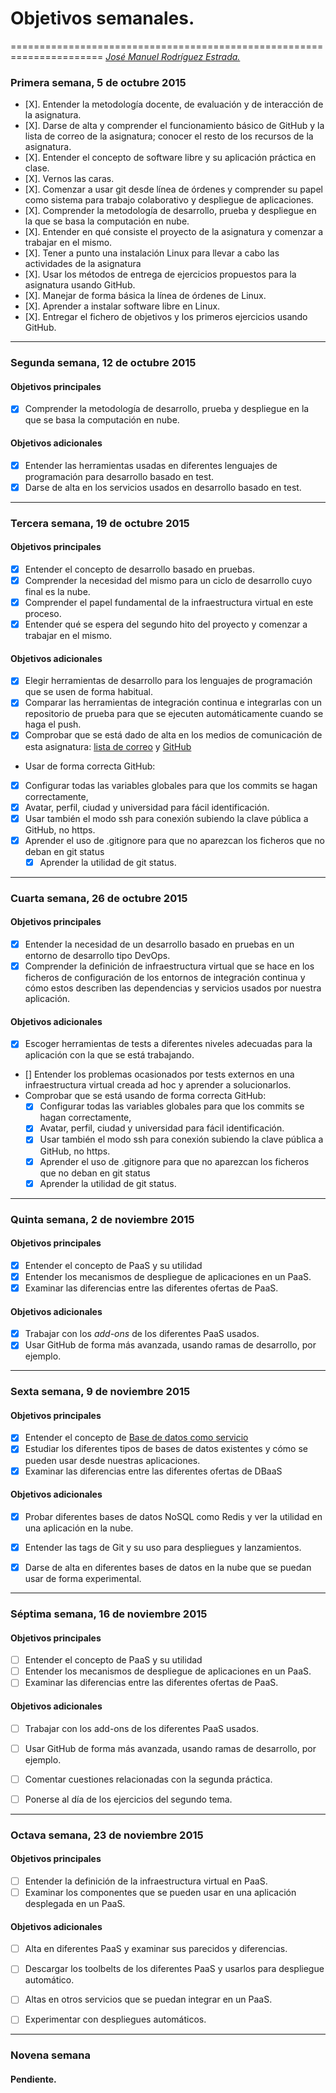 # **Objetivos semanales.**
======================================================================
[*José Manuel Rodríguez Estrada.*](https://github.com/jmrodriguez90/)

### Primera semana, 5 de octubre 2015

- [X]. Entender la metodología docente, de evaluación y de interacción de la asignatura.
- [X]. Darse de alta y comprender el funcionamiento básico de GitHub y la lista de correo de la asignatura; conocer el resto de los recursos de la asignatura.
- [X]. Entender el concepto de software libre y su aplicación práctica en clase.
- [X]. Vernos las caras.
- [X]. Comenzar a usar git desde línea de órdenes y comprender su papel como sistema para trabajo colaborativo y despliegue de aplicaciones.
- [X]. Comprender la metodología de desarrollo, prueba y despliegue en la que se basa la computación en nube.
- [X]. Entender en qué consiste el proyecto de la asignatura y comenzar a trabajar en el mismo.
- [X]. Tener a punto una instalación Linux para llevar a cabo las actividades de la asignatura
- [X]. Usar los métodos de entrega de ejercicios propuestos para la asignatura usando GitHub.
- [X]. Manejar de forma básica la línea de órdenes de Linux.
- [X]. Aprender a instalar software libre en Linux.
- [X]. Entregar el fichero de objetivos y los primeros ejercicios usando GitHub.

---------------------------------------------------------------------

### Segunda semana, 12 de octubre 2015

#### Objetivos principales

- [X] Comprender la metodología de desarrollo, prueba y despliegue en la que se basa la computación en nube.

#### Objetivos adicionales

- [X] Entender las herramientas usadas en diferentes lenguajes de programación para desarrollo basado en test.
- [X] Darse de alta en los servicios usados en desarrollo basado en test.

---------------------------------------------------------------------

### Tercera semana, 19 de octubre 2015

#### Objetivos principales

- [X] Entender el concepto de desarrollo basado en pruebas.
- [X] Comprender la necesidad del mismo para un ciclo de desarrollo cuyo final es la nube.
- [X] Comprender el papel fundamental de la infraestructura virtual en este proceso.
- [X] Entender qué se espera del segundo hito del proyecto y comenzar a trabajar en el mismo.

#### Objetivos adicionales

- [X] Elegir herramientas de desarrollo para los lenguajes de programación que se usen de forma habitual.
- [X] Comparar las herramientas de integración continua e integrarlas con un repositorio de prueba para que se ejecuten automáticamente cuando se haga el push.
- [X] Comprobar que se está dado de alta en los medios de comunicación de esta asignatura: [lista de correo](https://groups.google.com/d/forum/cc-ugr-2015) y [GitHub](http://github.com/)
- Usar de forma correcta GitHub:
 - [X] Configurar todas las variables globales para que los commits se hagan correctamente,
 - [X] Avatar, perfil, ciudad y universidad para fácil identificación.
 - [X] Usar también el modo ssh para conexión subiendo la clave pública a GitHub, no https.
 - [X] Aprender el uso de .gitignore para que no aparezcan los ficheros que no deban en git status
    - [X] Aprender la utilidad de git status.

---------------------------------------------------------------------

### Cuarta semana, 26 de octubre 2015

#### Objetivos principales

- [X] Entender la necesidad de un desarrollo basado en pruebas en un entorno de desarrollo tipo DevOps.
- [X] Comprender la definición de infraestructura virtual que se hace en los ficheros de configuración de los entornos de integración continua y cómo estos describen las dependencias y servicios usados por nuestra aplicación.

#### Objetivos adicionales

- [X] Escoger herramientas de tests a diferentes niveles adecuadas para la aplicación con la que se está trabajando.
- [] Entender los problemas ocasionados por tests externos en una infraestructura virtual creada ad hoc y aprender a solucionarlos.
- Comprobar que se está usando de forma correcta GitHub:
  - [X] Configurar todas las variables globales para que los commits se hagan correctamente,
  - [X] Avatar, perfil, ciudad y universidad para fácil identificación.
  - [X] Usar también el modo ssh para conexión subiendo la clave pública a GitHub, no https.
  - [X] Aprender el uso de .gitignore para que no aparezcan los ficheros que no deban en git status
  - [X] Aprender la utilidad de git status.

---------------------------------------------------------------------

### Quinta semana, 2 de noviembre 2015

#### Objetivos principales

- [X] Entender el concepto de PaaS y su utilidad
- [X] Entender los mecanismos de despliegue de aplicaciones en un PaaS.
- [X] Examinar las diferencias entre las diferentes ofertas de PaaS.

#### Objetivos adicionales

- [x] Trabajar con los *add-ons* de los diferentes PaaS usados.
- [x] Usar GitHub de forma más avanzada, usando ramas de desarrollo, por ejemplo.

---------------------------------------------------------------------

### Sexta semana, 9 de noviembre 2015

#### Objetivos principales

- [x] Entender el concepto de [Base de datos como servicio](http://jj.github.io/dbaas/)
- [x] Estudiar los diferentes tipos de bases de datos existentes y cómo se pueden usar desde nuestras aplicaciones.
- [x] Examinar las diferencias entre las diferentes ofertas de DBaaS

#### Objetivos adicionales

- [x] Probar diferentes bases de datos NoSQL como Redis y ver la utilidad en una aplicación en la nube.
- [x] Entender las tags de Git y su uso para despliegues y lanzamientos.
- [x] Darse de alta en diferentes bases de datos en la nube que se puedan usar de forma experimental.


---------------------------------------------------------------------

### Séptima semana, 16 de noviembre 2015

#### Objetivos principales

- [ ] Entender el concepto de PaaS y su utilidad
- [ ] Entender los mecanismos de despliegue de aplicaciones en un PaaS.
- [ ] Examinar las diferencias entre las diferentes ofertas de PaaS.

#### Objetivos adicionales

- [ ] Trabajar con los add-ons de los diferentes PaaS usados.
- [ ] Usar GitHub de forma más avanzada, usando ramas de desarrollo, por ejemplo.
- [ ] Comentar cuestiones relacionadas con la segunda práctica.
- [ ] Ponerse al día de los ejercicios del segundo tema.


---------------------------------------------------------------------

### Octava semana, 23 de noviembre 2015

#### Objetivos principales

- [ ] Entender la definición de la infraestructura virtual en PaaS.
- [ ] Examinar los componentes que se pueden usar en una aplicación desplegada en un PaaS.

#### Objetivos adicionales

- [ ] Alta en diferentes PaaS y examinar sus parecidos y diferencias.
- [ ] Descargar los toolbelts de los diferentes PaaS y usarlos para despliegue automático.
- [ ] Altas en otros servicios que se puedan integrar en un PaaS.
- [ ] Experimentar con despliegues automáticos.


---------------------------------------------------------------------

### Novena semana

#### Pendiente.
